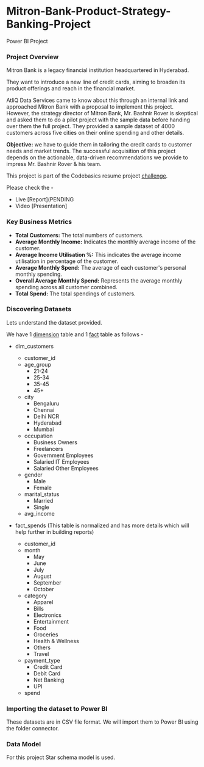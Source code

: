 # Mitron-Bank-Product-Strategy-Banking-Project
Power BI Project
### Project Overview
Mitron Bank is a legacy financial institution headquartered in Hyderabad.

They want to introduce a new line of credit cards, aiming to broaden its product offerings and reach in the financial market. 

AtliQ Data Services came to know about this through an internal link and approached Mitron Bank with a proposal to implement this project.
However, the strategy director of Mitron Bank, Mr. Bashnir Rover is skeptical and asked them to do a pilot project with the sample data before handing over them the full project. They provided a sample dataset of 4000 customers across five cities on their online spending and other details.

**Objective:** we have to guide them in tailoring the credit cards to customer needs and market trends. The successful acquisition of this project depends on the actionable, data-driven recommendations we provide to impress Mr. Bashnir Rover & his team.

This project is part of the Codebasics resume project [challenge](https://codebasics.io/challenge/codebasics-resume-project-challenge).

Please check the -
-  Live [Report](PENDING
-  Video [Presentation]

 ### Key Business Metrics
 - **Total Customers:** The total numbers of customers.
 - **Average Monthly Income:**  Indicates the monthly average income of the customer.
 - **Average Income Utilisation %:** This indicates the average income utilisation in percentage of the customer.
 - **Average Monthly Spend:** The average of each customer's personal monthly spending.
 - **Overall Average Monthly Spend:** Represents the average monthly spending across all customer combined.
 - **Total Spend:** The total spendings of customers.
### Discovering Datasets
Lets understand the dataset provided.

We have 1 [dimension](https://www.techtarget.com/searchdatamanagement/definition/dimension-table#:~:text=What%20is%20a%20dimension%20table,defined%20in%20a%20dimensional%20model.) table and 1
[fact](https://en.wikipedia.org/wiki/Fact_table) table as follows -

- dim_customers
     - customer_id
     - age_group
       - 21-24
       - 25-34
       - 35-45
       - 45+
     - city
       - Bengaluru
       - Chennai
       - Delhi NCR
       - Hyderabad
       - Mumbai
     - occupation
       - Business Owners
       - Freelancers
       - Government Employees
       - Salaried IT Employees
       - Salaried Other Employees
     - gender
       - Male
       - Female
     - marital_status
       - Married
       - Single
     - avg_income
  
 - fact_spends (This table is normalized and has more details which will help further in building reports)

   - customer_id
   - month
       - May
       - June
       - July
       - August
       - September
       - October  
   - category
       - Apparel
       - Bills
       - Electronics
       - Entertainment
       - Food
       - Groceries
       - Health & Wellness
       - Others
       - Travel
   - payment_type
       - Credit Card
       - Debit Card
       - Net Banking
       - UPI
   - spend
 ### Importing the dataset to Power BI
 These datasets are in CSV file format. We will import them to Power BI using the folder connector.
 ### Data Model
  For this project Star schema model is used.
  

         
